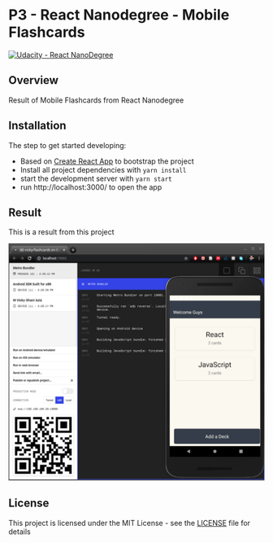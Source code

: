 # **P3 - React Nanodegree - Mobile Flashcards** 
[![Udacity - React NanoDegree](https://github.com/vickyaziz/sdc_p1_lanelines/blob/master/test_images/shield-udacity.png)](https://www.udacity.com/school-of-programming)


Overview
---
Result of Mobile Flashcards from React Nanodegree


Installation
---

The step to get started developing:
* Based on [Create React App](https://github.com/facebookincubator/create-react-app) to bootstrap the project
* Install all project dependencies with ```yarn install```
* start the development server with ```yarn start```
* run http://localhost:3000/ to open the app


Result
---

[//]: # (Image References)
[pipe0]: ./result/screenshot.png "Mobile Flashcards"

This is a result from this project 

![alt text][pipe0]


## License
This project is licensed under the MIT License - see the [LICENSE](LICENSE) file for details

